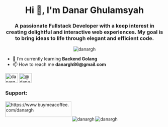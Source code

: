 <h1 align="center">Hi 👋, I'm Danar Ghulamsyah</h1>
<h3 align="center">
  A passionate Fullstack Developer with a keep interest in creating delightful
  and interactive web experiences. My goal is to bring ideas to life through
  elegant and efficient code.
</h3>

<p align="center">
  <img
    src="https://komarev.com/ghpvc/?username=danargh&label=Profile%20views&color=0e75b6&style=flat"
    alt="danargh"
  />
</p>

<ul>
  <li>🌱 I’m currently learning <strong>Backend Golang</strong></li>
  <li>📫 How to reach me <strong>danargh86@gmail.com</strong></li>
</ul>

<p align="left">
<a href="https://linkedin.com/in/danargh" target="blank"><img align="center" src="https://raw.githubusercontent.com/rahuldkjain/github-profile-readme-generator/master/src/images/icons/Social/linked-in-alt.svg" alt="danargh" height="30" width="40" /></a>
<a href="https://medium.com/@danargh" target="blank"><img align="center" src="https://raw.githubusercontent.com/rahuldkjain/github-profile-readme-generator/master/src/images/icons/Social/medium.svg" alt="@danargh" height="30" width="40" /></a>
</p>

<h3 align="left">Support:</h3>
<p><a href="https://www.buymeacoffee.com/https://www.buymeacoffee.com/danargh"> <img align="left" src="https://cdn.buymeacoffee.com/buttons/v2/default-yellow.png" height="50" width="210" alt="https://www.buymeacoffee.com/danargh" /></a></p><br><br>

<p><img align="left" src="https://github-readme-stats.vercel.app/api/top-langs?username=danargh&show_icons=true&locale=en&layout=compact" alt="danargh" /></p>

<p><img align="center" src="https://github-readme-streak-stats.herokuapp.com/?user=danargh&" alt="danargh" /></p>




